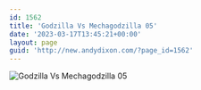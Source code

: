 ```yaml
---
id: 1562
title: 'Godzilla Vs Mechagodzilla 05'
date: '2023-03-17T13:45:21+00:00'
layout: page
guid: 'http://new.andydixon.com/?page_id=1562'
---
```


![Godzilla Vs Mechagodzilla 05](https://i0.wp.com/assets.g8x2.ldn.idrivee2-23.com/posters/Godzilla%20Vs%20Mechagodzilla%2005%200.jpg?w=1200&ssl=1 "Godzilla Vs Mechagodzilla 05")